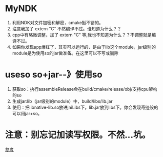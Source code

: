 # MyNDK
 1. 利用NDK对文件加密和解密，cmake挺不错的。
 2. 注意我加了 extern "C" 不然编译不过。谁知道为什么？？
 3. cpp中有略微调整，加了 extern "C" 等,我也不知道为什么？？不调整就是编译不过。
 4. 如果你发现app爆红了，其实可以运行的，是由于lib这个module，jar级别的module是为使用so的jar做准备。在这里可以不写或删除
# useso so+jar--》使用so
 1. 获取so：执行assembleRelease会在build/cmake/release/obj/支持cpu架构的so
 2. 生成jar:lib（jar级别的module）中，build/libs/lib.jar
 3. 使用：把libnative-lib.so放进jniLibs下，lib.jar放到libs下。你会发现奇迹般的可以用jar+so。
# 注意：别忘记加读写权限。不然...坑。

[参考](http://www.jianshu.com/p/b4a4cd12d528)  

